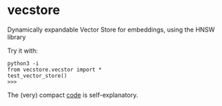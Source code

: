 # vecstore
Dynamically expandable Vector Store for embeddings, using the HNSW library

Try it with:

```
python3 -i
from vecstore.vecstor import *
test_vector_store()
>>>
```

The (very) compact [code](https://github.com/ptarau/vecstore/blob/main/vecstore/vecstore.py) is self-explanatory.
